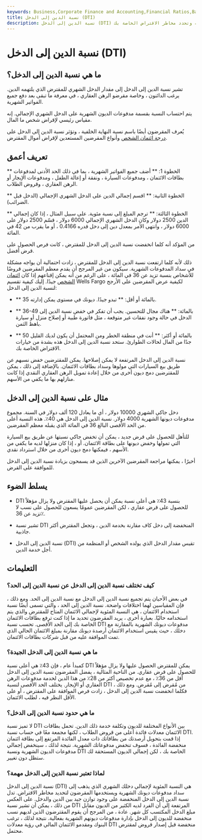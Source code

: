 ```yaml
---
keywords: Business,Corporate Finance and Accounting,Financial Ratios,Back end Ratio,Cash out Mortgage Refinancing,Credit Cards,Credit Score,Debt to Income Ratio,Mortgage,Studentloans
title: نسبة الدين إلى الدخل (DTI)
description: نسبة الدين إلى الدخل (DTI) هي النسبة المئوية لإجمالي دخلك الشهري والتي يتم استخدامها لسداد ديونك الشهرية وتحدد مخاطر الاقتراض الخاصة بك.
---
```


# نسبة الدين إلى الدخل (DTI)
## ما هي نسبة الدين إلى الدخل؟

تشير نسبة الدين إلى الدخل إلى مقدار الدخل الشهري للمقترض الذي يلتهمه الدين. يرغب الدائنون ، وخاصة مقرضو الرهن العقاري ، في معرفة ما تبقى بعد دفع جميع الفواتير الشهرية.

يتم احتساب النسبة بقسمة مدفوعات الديون الشهرية على الدخل الشهري الإجمالي. إنه مقياس رئيسي لإقراض شخص ما المال.

يُعرف المقرضون أيضًا باسم نسبة النهاية الخلفية ، وتؤثر نسبة الدين إلى الدخل على [درجة ائتمان الشخص](/credit_score) وأنواع المقرضين المستعدين لإقراض أموال المقترض.

## تعريف أعمق

** الخطوة 1: ** أضف جميع الفواتير الشهرية ، بما في ذلك الحد الأدنى لمدفوعات بطاقات الائتمان ، ومدفوعات السيارة ، ونفقة أو إعالة الطفل ، ومدفوعات الإيجار أو الرهن العقاري ، وقروض الطلاب.

** الخطوة الثانية: ** اقسم إجمالي الدين على الدخل الشهري الإجمالي (الدخل قبل الضرائب).

** الخطوة الثالثة: ** ترجم المبلغ إلى نسبة مئوية. على سبيل المثال ، إذا كان إجمالي الدين 2500 دولار وكان الدخل الشهري الإجمالي 6000 دولار ، قسّم 2500 دولار على 6000 دولار ، وانتهى الأمر بمعدل دين إلى دخل قدره 0.4166 ، أو ما يقرب من 42 في المائة.

من المؤكد أنه كلما انخفضت نسبة الدين إلى الدخل للمقترض ، كانت فرص الحصول على قرض أفضل.

ذلك لأنه كلما ارتفعت نسبة الدين إلى الدخل للمقترض ، زادت احتمالية أن يواجه مشكلة في سداد المدفوعات الشهرية. سيكون من غير المرجح أن يقدم معظم المقرضين قروضًا للأشخاص بنسبة تزيد عن 36 في المائة ، على الرغم من أنه يمكن إقناعهم إذا كان [ائتمان الشخص](/credit) جيدًا. إليك كيفية تقسيم Wells Fargo لكيفية عرض المقرضين على الأرجح لنسبة الدين إلى الدخل:

- ** 35 بالمائة أو أقل: ** تبدو جيدًا. ديونك في مستوى يمكن إدارته.

- ** 36-49 بالمائة: ** هناك مجال للتحسين. يجب أن تفكر في خفض نسبة الدين إلى الدخل في حالة وجود نفقات غير متوقعة ، مثل فاتورة طبية أو إصلاح منزل أو سيارة باهظ الثمن.

- ** 50 بالمائة أو أكثر: ** أنت في منطقة الخطر ومن المحتمل أن يكون لديك القليل جدًا من المال لحالات الطوارئ. ستحد نسبة الدين إلى الدخل هذه بشدة من خيارات الاقتراض الخاصة بك.

نسبة الدين إلى الدخل المرتفعة لا يمكن إصلاحها. يمكن للمقترضين خفض نسبهم عن طريق بيع السيارات التي مولوها وسداد بطاقات الائتمان. بالإضافة إلى ذلك ، يمكن للمقترضين دمج ديون أخرى من خلال إعادة تمويل الرهن العقاري النقدي إذا كانت منازلهم بها ما يكفي من الأسهم.

## مثال على نسبة الدين إلى الدخل

دخل جاكي الشهري 10000 دولار ، أي ما يعادل 120 ألف دولار في السنة. مجموع مدفوعات ديونها الشهرية 4000 دولار. نسبة الدين إلى الدخل هي 40٪. هذه النسبة أعلى من الحد الأقصى البالغ 36 في المائة الذي يقبله معظم المقرضين.

للتأهل للحصول على قرض جديد ، يمكن أن تخفض جاكي نسبتها عن طريق بيع السيارة التي تمولها وخفض ديونها على بطاقة الائتمان. أو ، إذا كان منزلها لديه ما يكفي من الأسهم ، فيمكنها دمج ديون أخرى من خلال استرداد نقدي.

أخيرًا ، يمكنها مراجعة المقرضين الآخرين الذين قد يسمحون بزيادة نسبة الدين إلى الدخل للموافقة على القرض.



## يسلط الضوء

- DTI بنسبة 43٪ هي أعلى نسبة يمكن أن يحصل عليها المقترض ولا يزال مؤهلاً للحصول على قرض عقاري ، لكن المقرضين عمومًا يسعون للحصول على نسب لا تزيد عن 36٪.

- تشير نسبة DTI المنخفضة إلى دخل كاف مقارنة بخدمة الدين ، وتجعل المقترض أكثر جاذبية.

- نسبة الدين إلى الدخل (DTI) تقيس مقدار الدخل الذي يولده الشخص أو المنظمة من أجل خدمة الدين.

## التعليمات

### كيف تختلف نسبة الدين إلى الدخل عن نسبة الدين إلى الحد؟

في بعض الأحيان يتم تجميع نسبة الدين إلى الدخل مع نسبة الدين إلى الحد. ومع ذلك ، فإن المقياسين لهما اختلافات واضحة. نسبة الدين إلى الحد ، والتي تسمى أيضًا نسبة استخدام الائتمان ، هي النسبة المئوية لإجمالي الائتمان المتاح للمقترض والذي يتم استخدامه حاليًا. بعبارة أخرى ، يريد المقرضون تحديد ما إذا كنت ترفع بطاقات الائتمان الخاصة بك إلى الحد الأقصى. تحسب نسبة DTI مدفوعات ديونك الشهرية بالمقارنة مع دخلك ، حيث يقيس استخدام الائتمان أرصدة ديونك مقارنة بمبلغ الائتمان الحالي الذي تمت الموافقة عليه من قبل شركات بطاقات الائتمان.

### ما هي نسبة الدين إلى الدخل الجيدة؟

كمبدأ عام ، فإن 43٪ هي أعلى نسبة DTI يمكن للمقترض الحصول عليها ولا يزال مؤهلاً للحصول على قرض عقاري. من الناحية المثالية ، يفضل المقرضون نسبة الدين إلى الدخل أقل من 36٪ ، مع عدم تخصيص أكثر من 28٪ من هذا الدين لخدمة مدفوعات الرهن العقاري أو الإيجار. يختلف الحد الأقصى لنسبة DTI من مُقرض إلى مُقرض. ومع ذلك ، فكلما انخفضت نسبة الدين إلى الدخل ، زادت فرص الموافقة على المقترض ، أو على الأقل النظر فيه ، لطلب الائتمان.

### ما هي حدود نسبة الدين إلى الدخل؟

لا تميز نسبة DTI بين الأنواع المختلفة للديون وتكلفة خدمة ذلك الدين. تحمل بطاقات الائتمان معدلات فائدة أعلى من قروض الطلاب ، لكنها مجمعة معًا في حساب نسبة DTI. إذا قمت بتحويل أرصدتك من بطاقاتك ذات معدل الفائدة المرتفع إلى بطاقة ائتمان منخفضة الفائدة ، فسوف تنخفض مدفوعاتك الشهرية. نتيجة لذلك ، سينخفض إجمالي مدفوعات الديون الشهرية ونسبة DTI الخاصة بك ، لكن إجمالي الديون المستحقة لك ستظل دون تغيير.

### لماذا تعتبر نسبة الدين إلى الدخل مهمة؟

نسبة الدين إلى الدخل (DTI) هي النسبة المئوية لإجمالي دخلك الشهري الذي يذهب إلى سداد مدفوعات ديونك الشهرية ويستخدمها المقرضون لتحديد مخاطر الاقتراض. تدل نسبة الدين إلى الدخل المنخفضة على وجود توازن جيد بين الدين والدخل. على العكس من ذلك ، يمكن أن تشير نسبة DTI المرتفعة إلى أن الفرد لديه الكثير من الديون مقابل مبلغ الدخل المكتسب كل شهر. عادة ، من المرجح أن يقوم المقترضون الذين لديهم نسب منخفضة للديون إلى الدخل بإدارة مدفوعات ديونهم الشهرية بفعالية. نتيجة لذلك ، ترغب البنوك ومقدمو الائتمان المالي في رؤية معدلات DTI منخفضة قبل إصدار قروض لمقترض محتمل.

